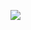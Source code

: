 ![](http://profile-data-n33vii65g-devonavs-projects.vercel.app/api/cards/profile-details?username=Devonav&theme=2077)
